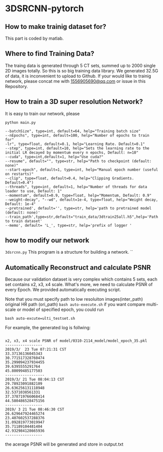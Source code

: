 # 3DSRCNN-pytorch  
## How to make trainig dataset for?  
This part is coded by matlab.  
## Where to find Training Data?
The traing data is generated through 5 CT sets, summed up to  2000 single 2D images totally. 
So this is so big training data library. We generated 32.5G of data, it is inconvenient to upload to Github.
If your would like to trainig network, please concat me with 1556905690@qq.com or issue in this Repository.
## How to train a 3D super resolution Network?  
It is easy to train our network, please
```
python main.py 

--batchSize", type=int, default=64, help="Training batch size"
--nEpochs", type=int, default=100, help="Number of epochs to train for"
-lr", type=float, default=0.1, help="Learning Rate. Default=0.1"
--step", type=int, default=10, help="Sets the learning rate to the initial LR decayed by momentum every n epochs, Default: n=10"
--cuda", type=int,default=1, help="Use cuda?"
--resume", default="", type=str, help="Path to checkpoint (default: none)"
--start-epoch", default=1, type=int, help="Manual epoch number (useful on restarts)"
--clip", type=float, default=0.4, help="Clipping Gradients. Default=0.4")
--threads", type=int, default=1, help="Number of threads for data loader to use, Default: 1"
--momentum", default=0.9, type=float, help="Momentum, Default: 0.9"
--weight-decay", "--wd", default=1e-4, type=float, help="Weight decay, Default: 1e-4"
--pretrained', default='', type=str, help='path to pretrained model (default: none)'
--train_path',type=str,default="train_data/3dtrain25all.h5",help='Path to train dataset'
--memo', default= 'L_', type=str, help='prefix of logger '
```
## how to modify our network 
`3dsrcnn.py` This program is a structure for building a network.  ``
## Automatically Reconstruct and calculate PSNR  
Because our validation dataset is very complex which contains 5 sets, each set contains x2, x3, x4 scale.
What's more, we need to calculate PSNR of every Epoch. We provided automatically executing script.
  
Note that you must specify path to low resoluiton images(inter_path)
original HR path (ori_path)
`bash auto-execute.sh`
if you want compare multi-scale or model of specified epoch, you could run 
```
bash auto-excute=ulti_testset.sh
```
For example, the generated log is follwing:
```

x2, x3, x4 scale PSNR of model/0310-2114_model/model_epoch_35.pkl 
-----------------
2019/3/  23 Tue 07:21:31 CST
33.37136136045343
30.771517328760474
35.299094237934455
39.6395555291764
45.80099485177503
------------------
2019/3/ 21 Tue 08:04:13 CST
29.78923091882109
26.636256131118948
32.5371038561331
37.378719766068414
44.580486528475156
-----------------
2019/ 3 21 Tue 08:46:30 CST
26.629647924465274
23.407602537288376
31.092819773019947
35.71189104481404
42.932984128665936
-----------------
```
the acerage PSNR will be generated and  store in output.txt
